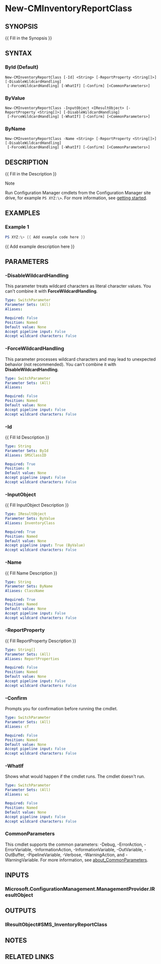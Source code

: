 ﻿---
external help file: AdminUI.PS.dll-Help.xml
Module Name: ConfigurationManager
online version:
schema: 2.0.0
---

# New-CMInventoryReportClass

## SYNOPSIS
{{ Fill in the Synopsis }}

## SYNTAX

### ById (Default)
```
New-CMInventoryReportClass [-Id] <String> [-ReportProperty <String[]>] [-DisableWildcardHandling]
 [-ForceWildcardHandling] [-WhatIf] [-Confirm] [<CommonParameters>]
```

### ByValue
```
New-CMInventoryReportClass -InputObject <IResultObject> [-ReportProperty <String[]>] [-DisableWildcardHandling]
 [-ForceWildcardHandling] [-WhatIf] [-Confirm] [<CommonParameters>]
```

### ByName
```
New-CMInventoryReportClass -Name <String> [-ReportProperty <String[]>] [-DisableWildcardHandling]
 [-ForceWildcardHandling] [-WhatIf] [-Confirm] [<CommonParameters>]
```

## DESCRIPTION
{{ Fill in the Description }}

> [!NOTE]
> Run Configuration Manager cmdlets from the Configuration Manager site drive, for example `PS XYZ:\>`. For more information, see [getting started](/powershell/sccm/overview).

## EXAMPLES

### Example 1
```powershell
PS XYZ:\> {{ Add example code here }}
```

{{ Add example description here }}

## PARAMETERS

### -DisableWildcardHandling
This parameter treats wildcard characters as literal character values. You can't combine it with **ForceWildcardHandling**.

```yaml
Type: SwitchParameter
Parameter Sets: (All)
Aliases:

Required: False
Position: Named
Default value: None
Accept pipeline input: False
Accept wildcard characters: False
```

### -ForceWildcardHandling
This parameter processes wildcard characters and may lead to unexpected behavior (not recommended). You can't combine it with **DisableWildcardHandling**.

```yaml
Type: SwitchParameter
Parameter Sets: (All)
Aliases:

Required: False
Position: Named
Default value: None
Accept pipeline input: False
Accept wildcard characters: False
```

### -Id
{{ Fill Id Description }}

```yaml
Type: String
Parameter Sets: ById
Aliases: SMSClassID

Required: True
Position: 0
Default value: None
Accept pipeline input: False
Accept wildcard characters: False
```

### -InputObject
{{ Fill InputObject Description }}

```yaml
Type: IResultObject
Parameter Sets: ByValue
Aliases: InventoryClass

Required: True
Position: Named
Default value: None
Accept pipeline input: True (ByValue)
Accept wildcard characters: False
```

### -Name
{{ Fill Name Description }}

```yaml
Type: String
Parameter Sets: ByName
Aliases: ClassName

Required: True
Position: Named
Default value: None
Accept pipeline input: False
Accept wildcard characters: False
```

### -ReportProperty
{{ Fill ReportProperty Description }}

```yaml
Type: String[]
Parameter Sets: (All)
Aliases: ReportProperties

Required: False
Position: Named
Default value: None
Accept pipeline input: False
Accept wildcard characters: False
```

### -Confirm
Prompts you for confirmation before running the cmdlet.

```yaml
Type: SwitchParameter
Parameter Sets: (All)
Aliases: cf

Required: False
Position: Named
Default value: None
Accept pipeline input: False
Accept wildcard characters: False
```

### -WhatIf

Shows what would happen if the cmdlet runs. The cmdlet doesn't run.

```yaml
Type: SwitchParameter
Parameter Sets: (All)
Aliases: wi

Required: False
Position: Named
Default value: None
Accept pipeline input: False
Accept wildcard characters: False
```

### CommonParameters
This cmdlet supports the common parameters: -Debug, -ErrorAction, -ErrorVariable, -InformationAction, -InformationVariable, -OutVariable, -OutBuffer, -PipelineVariable, -Verbose, -WarningAction, and -WarningVariable. For more information, see [about_CommonParameters](http://go.microsoft.com/fwlink/?LinkID=113216).

## INPUTS

### Microsoft.ConfigurationManagement.ManagementProvider.IResultObject

## OUTPUTS

### IResultObject#SMS_InventoryReportClass

## NOTES

## RELATED LINKS
